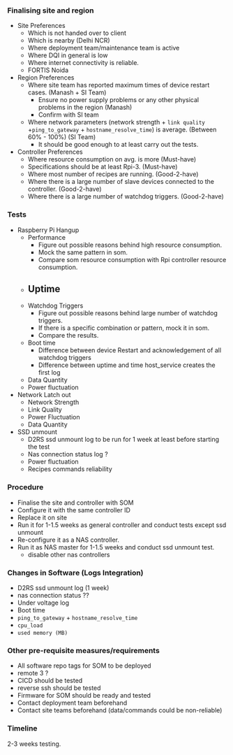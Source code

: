 

### Finalising site and region


- Site Preferences
	- Which is not handed over to client
	- Which is nearby (Delhi NCR)
	- Where deployment team/maintenance team is active
	- Where DQI in general is low
	- Where internet connectivity is reliable.
	- FORTIS Noida 
- Region Preferences
	- Where site team has reported maximum times of device restart cases. (Manash + SI Team)
		- Ensure no power supply problems or any other physical problems in the region (Manash)
		- Confirm with SI team
	- Where network parameters (network strength + `link quality` +`ping_to_gateway` + `hostname_resolve_time`) is average. (Between 60% - 100%) (SI Team)
		- It should be good enough to at least carry out the tests.
- Controller Preferences
	- Where resource consumption on avg. is more (Must-have)
	- Specifications should be at least Rpi-3. (Must-have)
	- Where most number of recipes are running. (Good-2-have)
	- Where there is a large number of slave devices connected to the controller.  (Good-2-have)
	- Where there is a large number of watchdog triggers. (Good-2-have)


### Tests 

- Raspberry Pi Hangup
	- Performance
		- Figure out possible reasons behind high resource consumption. 
		- Mock the same pattern in som.
		- Compare som resource consumption with Rpi controller resource consumption. 
	- Uptime
		- 
	- Watchdog Triggers
		- Figure out possible reasons behind large number of watchdog triggers.
		- If there is a specific combination or pattern, mock it in som. 
		- Compare the results.
	- Boot time
		- Difference between device Restart and acknowledgement of all watchdog triggers
		- Difference between uptime and time host_service creates the first log
	- Data Quantity
	- Power fluctuation
- Network Latch out
	- Network Strength
	- Link Quality
	- Power Fluctuation 
	- Data Quantity
- SSD unmount
	- D2RS ssd unmount log to be run for 1 week at least before starting the test
	- Nas connection status log ?
	- Power fluctuation
	- Recipes commands reliability

### Procedure

- Finalise the site and controller with SOM 
- Configure it with the same controller ID
- Replace it on site
- Run it for 1-1.5 weeks as general controller and conduct tests except ssd unmount
- Re-configure it as a NAS controller. 
- Run it as NAS master for 1-1.5 weeks and conduct ssd unmount test. 
	- disable other nas controllers

### Changes in Software (Logs Integration)
- D2RS ssd unmount log (1 week)
- nas connection status ??
- Under voltage log
- Boot time
- `ping_to_gateway` + `hostname_resolve_time`
- `cpu_load`
- `used memory (MB)`

### Other pre-requisite measures/requirements
- All software repo tags for SOM to be deployed
- remote 3 ?
- CICD should be tested
- reverse ssh should be tested
- Firmware for SOM should be ready and tested
- Contact deployment team beforehand 
- Contact site teams beforehand (data/commands could be non-reliable)

### Timeline

2-3 weeks testing.
<!--stackedit_data:
eyJoaXN0b3J5IjpbNjg4MTgwMDM4LDIwNDUxNDE1MTcsMTMyOD
Y5NTMzNSwxMTI1NDA1NDI2LDk0MDM3ODQ2NywzNTYwODgwMzIs
LTE4NzAyNTE5NzksLTEzMzA0NDI1NzBdfQ==
-->